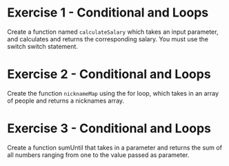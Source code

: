 # Exercise 1 - Conditional and Loops
Create a function named `calculateSalary` which takes an input parameter, and calculates and returns the corresponding salary. You must use the switch switch statement. 

# Exercise 2 - Conditional and Loops
Create the function `nicknameMap` using the for loop, which takes in an array of people and returns a nicknames array.

# Exercise 3 - Conditional and Loops
Create a function sumUntil that takes in a parameter and returns the sum of all numbers ranging from one to the value passed as parameter.
